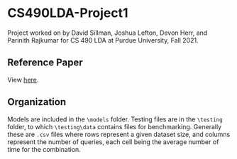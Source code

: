 # CS490LDA-Project1
Project worked on by David Sillman, Joshua Lefton, Devon Herr, and Parinith Rajkumar for CS 490 LDA at Purdue University, Fall 2021.

## Reference Paper
View [here](https://www.cl.cam.ac.uk/~ey204/teaching/ACS/R244_2018_2019/papers/Kraska_SIGMOD_2018.pdf).

## Organization

Models are included in the `\models` folder.
Testing files are in the `\testing` folder, to which `\testing\data` contains files for benchmarking.
Generally these are `.csv` files where rows represent a given dataset size, and columns represent the number of queries, each cell being the average number of time for the combination.
